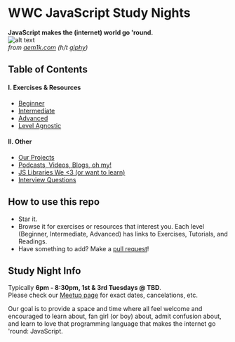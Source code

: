 # WWC JavaScript Study Nights

**JavaScript makes the (internet) world go 'round.**<br>
![alt text](http://i.giphy.com/3UefM0f85ubQs.gif "spinning globe" )<br>
*from [aem1k.com](http://aem1k.com/) (h/t [giphy](http://giphy.com))*

## Table of Contents

#### I. Exercises & Resources
- [Beginner]()
- [Intermediate]()
- [Advanced]()
- [Level Agnostic]()

#### II. Other
- [Our Projects]()
- [Podcasts, Videos, Blogs, oh my!]()
- [JS Libraries We <3 (or want to learn)]()
- [Interview Questions]()

## How to use this repo
- Star it.
- Browse it for exercises or resources that interest you. Each level (Beginner, Intermediate, Advanced) has links to Exercises, Tutorials, and Readings.
- Have something to add? Make a [pull request]()!

## Study Night Info
Typically **6pm - 8:30pm, 1st & 3rd Tuesdays @ TBD**.<br>
Please check our [Meetup page](https://www.meetup.com/Women-Who-Code-Portland/) for exact dates, cancelations, etc.

Our goal is to provide a space and time where all feel welcome and encouraged to learn about, fan girl (or boy) about, admit confusion about, and learn to love that programming language that makes the internet go 'round: JavaScript.


<!-- TODO

- add links for TOC
- create all pages for TOC
- update info accordingly (ln27)
- add link to resource about how to make a pr (ln 24)


 -->
